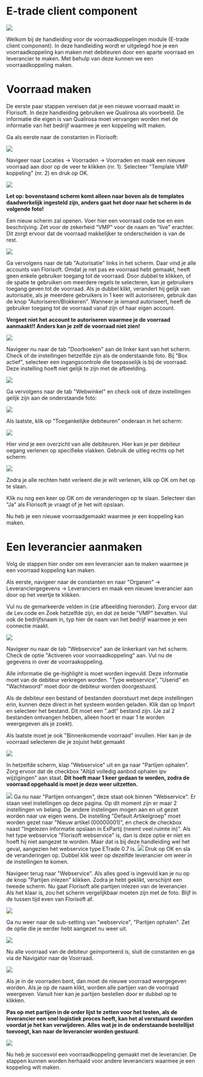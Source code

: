 # E-trade client component

<img src= "media/image1.png" >

Welkom bij de handleiding voor de voorraadkoppelingen module (E-trade client component). In deze handleiding wordt er uitgelegd hoe je een voorraadkoppeling kan maken met debiteuren door een aparte voorraad en leverancier te maken. Met behulp van deze kunnen we een voorraadkoppeling maken.

# Voorraad maken

De eerste paar stappen vereisen dat je een nieuwe voorraad maakt in Florisoft. In deze handleiding gebruiken we Qualirosa als voorbeeld. De informatie die eigen is van Qualirosa moet vervangen worden met de informatie van het bedrijf waarmee je een koppeling wilt maken.

Ga als eerste naar de constanten in Florisoft:

<img src= "media/image2.png" >

Navigeer naar Locaties -> Voorraden -> Voorraden en maak een nieuwe voorraad aan door op de veer te klikken (nr. 1). Selecteer "Template VMP koppeling" (nr. 2) en druk op OK.

<img src= "media/image3.png" >

**Let op: bovenstaand scherm komt alleen naar boven als de templates daadwerkelijk ingesteld zijn, anders gaat het door naar het scherm in de volgende foto!**

Een nieuw scherm zal openen. Voer hier een voorraad code toe en een beschrijving. Zet voor de zekerheid “VMP” voor de naam en “live” erachter. Dit zorgt ervoor dat de voorraad makkelijker te onderscheiden is van de rest.

<img src= "media/image4.png" >

Ga vervolgens naar de tab "Autorisatie" links in het scherm. Daar vind je alle accounts van Florisoft. Omdat je net pas ee voorraad hebt gemaakt, heeft geen enkele gebruiker toegang tot de voorraad. Door dubbel te klikken, of de spatie te gebruiken om meerdere regels te selecteren, kan je gebruikers toegang geven tot de voorraad. Als je dubbel klikt, verandert hij gelijk van autorisatie, als je meerdere gebruikers in 1 keer wilt autoriseren, gebruik dan de knop "Autoriseren/Blokkeren". Wanneer je iemand autoriseert, heeft de gebruiker toegang tot de voorraad vanaf zijn of haar eigen account.

**Vergeet niet het account te autoriseren waarmee je de voorraad aanmaakt!! Anders kan je zelf de voorraad niet zien!**

<img src= "media/image5.png" >

Navigeer nu naar de tab "Doorboeken" aan de linker kant van het scherm. Check of de instellingen hetzelfde zijn als de onderstaande foto. Bij "Box actief", selecteer een ingangscontrole die toepasselijk is bij de voorraad. Deze instelling hoeft niet gelijk te zijn met de afbeelding.

<img src= "media/image6.png" >

Ga vervolgens naar de tab "Webwinkel" en check ook of deze instellingen gelijk zijn aan de onderstaande foto:

<img src= "media/image7.png" >

Als laatste, klik op "Toegankelijke debiteuren" onderaan in het scherm:

<img src= "media/image8.png" >

Hier vind je een overzicht van alle debiteuren. Hier kan je per debiteur oegang verlenen op specifieke vlakken. Gebruik de uitleg rechts op het scherm:

<img src= "media/image9.png" >

Zodra je alle rechten hebt verleent die je wilt verlenen, klik op OK om het op te slaan. 

Klik nu nog een keer op OK om de veranderingen op te slaan. Selecteer dan "Ja" als Florisoft je vraagt of je het wilt opslaan.

Nu heb je een nieuwe voorraadgemaakt waarmee je een koppeling kan maken. 

# Een leverancier aanmaken

Volg de stappen hier onder om een leverancier aan te maken waarmee je een voorraad koppeling kan maken.

Als eerste, navigeer naar de constanten en naar "Organen" -> Leveranciergegevens -> Leveranciers en maak een nieuwe leverancier aan door op het veertje te klikken.

Vul nu de gemarkeerde velden in (zie afbeelding hieronder). Zorg ervoor dat de Lev.code en Zoek hetzelfde zijn, en dat ze beide "VMP" bevatten. Vul ook de bedrijfsnaam in, typ hier de naam van het bedrijf waarmee je een connectie maakt.

<img src= "media/image11.png" >

Navigeer nu naar de tab "Webservice" aan de linkerkant van het scherm. Check de optie "Activeren voor voorraadkoppeling" aan. Vul nu de gegevens in over de voorraakoppeling.

Alle informatie die ge-highlight is moet worden ingevuld. Deze informatie moet van de debiteur verkregen worden. "Type webservice", "Userid" en "Wachtwoord" moet door de debiteur worden doorgestuurd.

Als de debiteur een bestand of bestanden doorstuurt met deze instellingen erin, kunnen deze direct in het systeem worden geladen. Klik dan op Import en selecteer het bestand. Dit moet een ".adt" bestand zijn. (Je zal 2 bestanden ontvangen hebben, alleen hoort er maar 1 te worden weergegeven als je zoekt).

Als laatste moet je ook "Binnenkomende voorraad" invullen. Hier kan je de voorraad selecteren die je zojuist hebt gemaakt

<img src= "media/image12.png" >

In hetzelfde scherm, klap "Webservice" uit en ga naar "Partijen ophalen". Zorg ervoor dat de checkbox "Altijd volledig aanbod ophalen ipv wijzigingen" aan staat. **Dit hoeft maar 1 keer gedaan te worden, zodra de voorraad opgehaald is moet je deze weer uitzetten.**


<img src= "media/image13.png" >
Ga nu naar "Partijen ontvangen", deze staat ook binnen "Webservice". Er staan veel instellingen op deze pagina. Op dit moment zijn er maar 2 instellingen vn belang. De andere instelingen mogen aan en uit gezet worden naar uw eigen wens. De instelling "Default Artikelgroep" moet worden gezet naar "Nieuw artikel (00000001)", en check de checkbox naast "Ingelezen informatie opslaan in ExPartij (neemt veel ruimte in)". Als het type webservice "Florisoft webservice" is, dan is deze optie er niet en hoeft hij niet aangezet te worden. Maar dat is bij deze handleiding wel het geval, aangezien het webservice type ETrade 0.7 is.


<img src= "media/image14.png" >
Druk op OK en sla de veranderingen op. Dubbel klik weer op dezelfde leverancier om weer in de instellingen te komen. 

Navigeer terug naar "Webservice". Als alles goed is ingevuld kan je nu op de knop "Partijen inlezen" klikken. Zodra je hebt geklikt, verschijnt een tweede scherm. Nu gaat Florisoft alle partijen inlezen van de leverancier. Als het klaar is, zou het scherm vergelijkbaar moeten zijn met de foto. Blijf in de tussen tijd even van Florisoft af.

<img src= "media/image15.png" >

Ga nu weer naar de sub-setting van "webservice", "Partijen ophalen". Zet de optie die je eerder hebt aangezet nu weer uit.

<img src= "media/image16.png" >

Nu alle voorraad van de debiteur geimporteerd is, sluit de constanten en ga via de Navigator naar de Voorraad.

<img src= "media/image17.png" >

Als je in de voorraden bent, dan moet de nieuwe voorraad weergegeven worden. Als je op de naam klikt, worden alle partijen van de voorraad weergeven. Vanuit hier kan je partijen bestellen door er dubbel op te klikken.

**Pas op met partijen in de order lijst te zetten voor het testen, als de leverancier een snel logistiek proces heeft, kan het al verstuurd sworden voordat je het kan verwijderen. Alles wat je in de onderstaande bestellijst toevoegt, kan naar de leverancier worden gestuurd.**

<img src= "media/image18.png" >

Nu heb je succesvol een voorraadkoppeling gemaakt met de leverancier. De stappen kunnen worden herhaald voor andere leveranciers waarmee je een koppeling wilt maken.